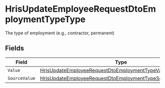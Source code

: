 # HrisUpdateEmployeeRequestDtoEmploymentTypeType

The type of employment (e.g., contractor, permanent)


## Fields

| Field                                                                                                                                                 | Type                                                                                                                                                  | Required                                                                                                                                              | Description                                                                                                                                           |
| ----------------------------------------------------------------------------------------------------------------------------------------------------- | ----------------------------------------------------------------------------------------------------------------------------------------------------- | ----------------------------------------------------------------------------------------------------------------------------------------------------- | ----------------------------------------------------------------------------------------------------------------------------------------------------- |
| `Value`                                                                                                                                               | [HrisUpdateEmployeeRequestDtoEmploymentTypeValue2](../../Models/Components/HrisUpdateEmployeeRequestDtoEmploymentTypeValue2.md)                       | :heavy_minus_sign:                                                                                                                                    | N/A                                                                                                                                                   |
| `SourceValue`                                                                                                                                         | [HrisUpdateEmployeeRequestDtoEmploymentTypeSourceValueUnion2](../../Models/Components/HrisUpdateEmployeeRequestDtoEmploymentTypeSourceValueUnion2.md) | :heavy_minus_sign:                                                                                                                                    | N/A                                                                                                                                                   |
